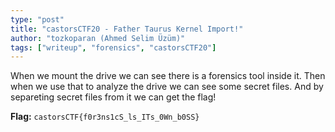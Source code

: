 ```yaml
---
type: "post"
title: "castorsCTF20 - Father Taurus Kernel Import!"
author: "tozkoparan (Ahmed Selim Üzüm)"
tags: ["writeup", "forensics", "castorsCTF20"]
---
```


<!--more-->
When we mount the drive we can see there is a forensics tool inside it. Then when
we use that to analyze the drive we can see some secret files. And by separeting
secret files from it we can get the flag!


**Flag:** `castorsCTF{f0r3ns1cS_ls_ITs_0Wn_b0SS}`
